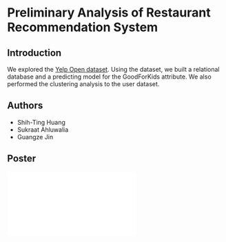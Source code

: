 # Preliminary Analysis of Restaurant Recommendation System

## Introduction
We explored the [Yelp Open dataset](https://www.yelp.com/dataset). Using the dataset, we built a relational database and a predicting model for the GoodForKids attribute. We also performed the clustering analysis to the user dataset.


## Authors
* Shih-Ting Huang 
* Sukraat Ahluwalia
* Guangze Jin


## Poster
![Poster](Poster.pdf)
